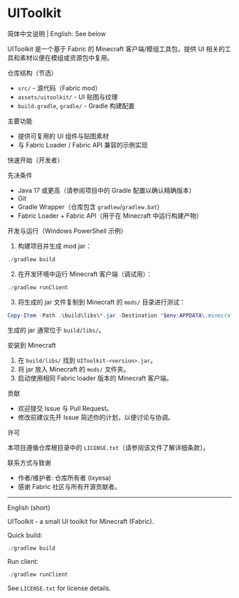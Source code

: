 # UIToolkit

简体中文说明 | English: See below

UIToolkit 是一个基于 Fabric 的 Minecraft 客户端/模组工具包，提供 UI 相关的工具和素材以便在模组或资源包中复用。

仓库结构（节选）

- `src/` - 源代码（Fabric mod）
- `assets/uitoolkit/` - UI 贴图与纹理
- `build.gradle`, `gradle/` - Gradle 构建配置

主要功能

- 提供可复用的 UI 组件与贴图素材
- 与 Fabric Loader / Fabric API 兼容的示例实现

快速开始（开发者）

先决条件

- Java 17 或更高（请参阅项目中的 Gradle 配置以确认精确版本）
- Git
- Gradle Wrapper（仓库包含 `gradlew`/`gradlew.bat`）
- Fabric Loader + Fabric API（用于在 Minecraft 中运行构建产物）

开发与运行（Windows PowerShell 示例）

1. 构建项目并生成 mod jar：

```powershell
./gradlew build
```

2. 在开发环境中运行 Minecraft 客户端（调试用）：

```powershell
./gradlew runClient
```

3. 将生成的 jar 文件复制到 Minecraft 的 `mods/` 目录进行测试：

```powershell
Copy-Item -Path .\build\libs\*.jar -Destination "$env:APPDATA\.minecraft\mods\"
```

生成的 jar 通常位于 `build/libs/`。

安装到 Minecraft

1. 在 `build/libs/` 找到 `UIToolkit-<version>.jar`。
2. 将 jar 放入 Minecraft 的 `mods/` 文件夹。
3. 启动使用相同 Fabric loader 版本的 Minecraft 客户端。

贡献

- 欢迎提交 Issue 与 Pull Request。
- 修改前建议先开 Issue 简述你的计划，以便讨论与协调。

许可

本项目遵循仓库根目录中的 `LICENSE.txt`（请参阅该文件了解详细条款）。

联系方式与致谢

- 作者/维护者: 仓库所有者 (lxyesa)
- 感谢 Fabric 社区与所有开源贡献者。

-----

English (short)

UIToolkit - a small UI toolkit for Minecraft (Fabric).

Quick build:

```powershell
./gradlew build
```

Run client:

```powershell
./gradlew runClient
```

See `LICENSE.txt` for license details.

